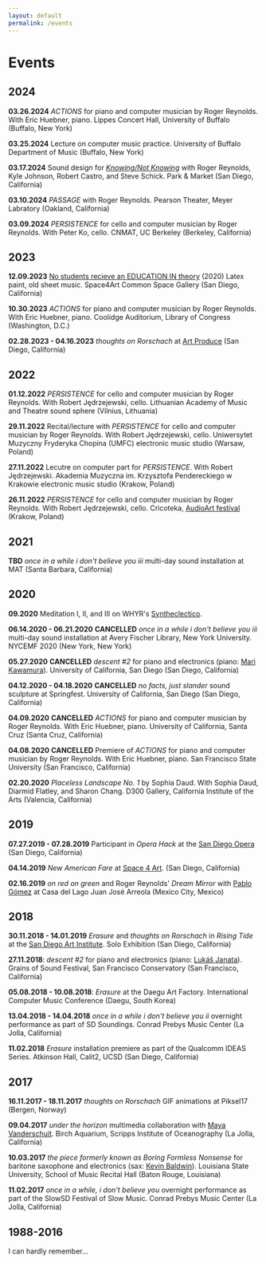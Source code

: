 ```yaml
---
layout: default
permalink: /events
---
```


# Events

## 2024

__03.26.2024__ _ACTIONS_ for piano and computer musician by Roger Reynolds. With Eric Huebner, piano. Lippes Concert Hall, University of Buffalo (Buffalo, New York)

__03.25.2024__ Lecture on computer music practice. University of Buffalo Department of Music (Buffalo, New York)

__03.17.2024__ Sound design for [_Knowing/Not Knowing_](https://parkandmarket.ucsd.edu/event/knowing-not-knowing/) with Roger Reynolds, Kyle Johnson, Robert Castro, and Steve Schick. Park & Market (San Diego, California)

__03.10.2024__ _PASSAGE_ with Roger Reynolds. Pearson Theater, Meyer Labratory (Oakland, California)

__03.09.2024__ _PERSISTENCE_ for cello and computer musician by Roger Reynolds. With Peter Ko, cello. CNMAT, UC Berkeley (Berkeley, California)

## 2023

__12.09.2023__ [No students recieve an EDUCATION IN theory](https://www.jacobsundstrom.com/work/sight/blackout/nsret) (2020) Latex paint, old sheet music. Space4Art Common Space Gallery (San Diego, California)

__10.30.2023__ _ACTIONS_ for piano and computer musician by Roger Reynolds. With Eric Huebner, piano. Coolidge Auditorium, Library of Congress (Washington, D.C.)

__02.28.2023 - 04.16.2023__ _thoughts on Rorschach_ at [Art Produce](https://www.artproduce.org/) (San Diego, California)

## 2022

__01.12.2022__ _PERSISTENCE_ for cello and computer musician by Roger Reynolds. With Robert Jędrzejewski, cello. Lithuanian Academy of Music and Theatre sound sphere (Vilnius, Lithuania)

__29.11.2022__ Recital/lecture with _PERSISTENCE_ for cello and computer musician by Roger Reynolds. With Robert Jędrzejewski, cello. Uniwersytet Muzyczny Fryderyka Chopina (UMFC) electronic music studio (Warsaw, Poland)

__27.11.2022__ Lecutre on computer part for _PERSISTENCE_. With Robert Jędrzejewski. Akademia Muzyczna im. Krzysztofa Pendereckiego w Krakowie electronic music studio (Krakow, Poland)

__26.11.2022__ _PERSISTENCE_ for cello and computer musician by Roger Reynolds. With Robert Jędrzejewski, cello. Cricoteka, [AudioArt festival](https://www.audio.art.pl/) (Krakow, Poland)

## 2021

__TBD__ _once in a while i don't believe you iii_ multi-day sound installation at MAT (Santa Barbara, California)

## 2020

__09.2020__ Meditation I, II, and III on WHYR's [Syntheclectico](https://syntheclectico.weebly.com/).

__06.14.2020 - 06.21.2020__ __CANCELLED__ _once in a while i don't believe you iii_ multi-day sound installation at Avery Fischer Library, New York University. NYCEMF 2020 (New York, New York)

__05.27.2020__ __CANCELLED__ _descent #2_ for piano and electronics (piano: [Mari Kawamura](https://marikawamura.net/)). University of California, San Diego (San Diego, California)

__04.12.2020 - 04.18.2020__ __CANCELLED__ _no facts, just slander_ sound sculpture at Springfest. University of California, San Diego (San Diego, California)

__04.09.2020__ __CANCELLED__  _ACTIONS_ for piano and computer musician by Roger Reynolds. With Eric Huebner, piano. University of California, Santa Cruz (Santa Cruz, California)

__04.08.2020__ __CANCELLED__  Premiere of _ACTIONS_ for piano and computer musician by Roger Reynolds. With Eric Huebner, piano. San Francisco State University (San Francisco, California)

__02.20.2020__ _Placeless Landscape No. 1_ by Sophia Daud. With Sophia Daud, Diarmid Flatley, and Sharon Chang. D300 Gallery, California Institute of the Arts (Valencia, California)

## 2019

__07.27.2019 - 07.28.2019__ Participant in _Opera Hack_ at the [San Diego Opera](https://www.sdopera.org/) (San Diego, California)

__04.14.2019__ _New American Fare_ at [Space 4 Art](http://www.sdspace4art.org/). (San Diego, California)

__02.16.2019__ _on red on green_ and Roger Reynolds' _Dream Mirror_ with [Pablo Gómez](https://en.wikipedia.org/wiki/Pablo_G%C3%B3mez_(guitarist)) at Casa del Lago Juan José Arreola (Mexico City, Mexico)

## 2018

__30.11.2018 - 14.01.2019__ _Erasure_ and _thoughts on Rorschach_ in _Rising Tide_ at the [San Diego Art Institute](https://www.sandiego-art.org/past-exhibitions/2018/11/30/rising-tide). Solo Exhibition (San Diego, California)

__27.11.2018__: _descent #2_ for piano and electronics (piano: [Lukáš Janata](http://www.lukasjanata.cz/)). Grains of Sound Festival, San Francisco Conservatory (San Francisco, California)

__05.08.2018 - 10.08.2018__: _Erasure_ at the Daegu Art Factory. International Computer Music Conference (Daegu, South Korea)

__13.04.2018 - 14.04.2018__ _once in a while i don't believe you ii_ overnight performance as part of SD Soundings. Conrad Prebys Music Center (La Jolla, California)

__11.02.2018__ _Erasure_ installation premiere as part of the Qualcomm IDEAS Series. Atkinson Hall, Calit2, UCSD (San Diego, California)

## 2017

__16.11.2017 - 18.11.2017__ _thoughts on Rorschach_ GIF animations at Piksel17 (Bergen, Norway)

__09.04.2017__ _under the horizon_ multimedia collaboration with [Maya Vanderschuit](https://mayavanderschuit.wordpress.com/). Birch Aquarium, Scripps Institute of Oceanography (La Jolla, California)

__10.03.2017__ _the piece formerly known as Boring Formless Nonsense_ for baritone saxophone and electronics (sax: [Kevin Baldwin](https://www.kevinbaldwinmusic.com/)). Louisiana State University, School of Music Recital Hall (Baton Rouge, Louisiana)

__11.02.2017__ _once in a while, i don't believe you_ overnight performance as part of the SlowSD Festival of Slow Music. Conrad Prebys Music Center (La Jolla, California)

## 1988-2016

I can hardly remember...
